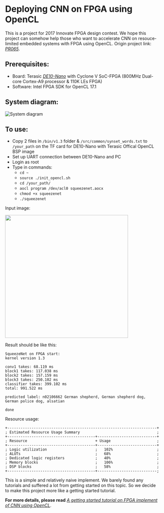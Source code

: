 # Deploying CNN on FPGA using OpenCL  
This is a project for 2017 Innovate FPGA design contest. We hope this project can somehow help those who want to accelerate CNN on resouce-limited embedded systems with FPGA using OpenCL. Origin project link: [*PR065*](http://www.innovatefpga.com/cgi-bin/innovate/teams.pl?Id=PR065).
## Prerequisites:  
- Board: Terasic [*DE10-Nano*](http://www.terasic.com.tw/cgi-bin/page/archive.pl?Language=English&CategoryNo=167&No=1046) with Cyclone V SoC-FPGA (800MHz Dual-core Cortex-A9 processor & 110K LEs FPGA)
- Software: Intel FPGA SDK for OpenCL 17.1  
## System diagram:  
![System diagram](https://github.com/Er1cZ/Deploying_CNN_on_FPGA_using_OpenCL/raw/master/pic/sys.PNG)
## To use:
- Copy 2 files in `/bin/v1.3` folder & `/src/common/synset_words.txt` to `/your_path` on the TF card for DE10-Nano with Terasic Offical OpenCL BSP image
- Set up UART connection between DE10-Nano and PC
- Login as root
- Type in commands:
  - `cd ~`
  - `source ./init_opencl.sh`
  - `cd /your_path/`
  - `aocl program /dev/acl0 squeezenet.aocx`
  - `chmod +x squeezenet`
  - `./squeezenet`  

Input image:  

<img src="https://github.com/Er1cZ/Deploying_CNN_on_FPGA_using_OpenCL/raw/master/pic/dog.jpg" width="400px"/> 

Result should be like this: 
```
SqueezeNet on FPGA start:
kernel version 1.3

conv1 takes: 68.119 ms
block1 takes: 117.038 ms
block2 takes: 157.159 ms
block3 takes: 250.102 ms
classifier takes: 399.102 ms
total: 991.522 ms

predicted label: n02106662 German shepherd, German shepherd dog, German police dog, alsatian

done
```  
Resource usage:  
```
+--------------------------------------------------------------------+
; Estimated Resource Usage Summary                                   ;
+----------------------------------------+---------------------------+
; Resource                               + Usage                     ;
+----------------------------------------+---------------------------+
; Logic utilization                      ;   102%                    ;
; ALUTs                                  ;   68%                     ;
; Dedicated logic registers              ;   40%                     ;
; Memory blocks                          ;   106%                    ;
; DSP blocks                             ;   58%                     ;
+----------------------------------------+---------------------------;  
```
This is a simple and relatively naive implement. We barely found any tutorials and suffered a lot from getting started on this topic. So we decide to make this project more like a getting started tutorial.  

**For more details, please read** [*A getting started tutorial on FPGA implement of CNN using OpenCL*](https://github.com/Er1cZ/Deploying_CNN_on_FPGA_using_OpenCL/blob/master/GettingStartedTutorial.md).
